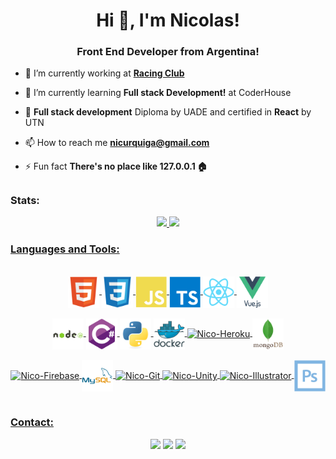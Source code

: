 <h1 align="center">Hi 👋, I'm Nicolas!</h1>
<h3 align="center">Front End Developer from Argentina!</h3>

- 🔭 I’m currently working at <a href="https://www.racingclub.com.ar"/>**Racing Club**</a>
- 🌱 I’m currently learning **Full stack Development!** at CoderHouse

- 📜 **Full stack development** Diploma by UADE and certified in **React** by UTN

- 📫 How to reach me **nicurquiga@gmail.com**

- ⚡ Fun fact **There's no place like 127.0.0.1 🏠**

##

<h3 align="left">Stats:</h3>
<div align="center">
    <a href="https://github.com/nicourquia">
    <img height="180em" src="https://github-readme-stats.vercel.app/api?username=nicourquia&show_icons=true&theme=omni&include_all_commits=true&count_private=true"/>
    <img height="180em" src="https://github-readme-stats.vercel.app/api/top-langs/?username=nicourquia&layout=compact&langs_count=7&theme=omni"/>
</div>

<h3 align="left">Languages and Tools:</h3>

<br>
<div align="center">
    <img align="center" alt="Nico-HTML" width="50" src="https://raw.githubusercontent.com/devicons/devicon/master/icons/html5/html5-original.svg">
    <img align="center" alt="Nico-CSS" width="50" src="https://raw.githubusercontent.com/devicons/devicon/master/icons/css3/css3-original.svg">
    <img align="center" alt="Nico-Js" width="50" src="https://raw.githubusercontent.com/devicons/devicon/master/icons/javascript/javascript-plain.svg">
    <img align="center" alt="Nico-Ts" width="50" src="https://raw.githubusercontent.com/devicons/devicon/master/icons/typescript/typescript-plain.svg">
    <img align="center" alt="Nico-React" width="50" src="https://raw.githubusercontent.com/devicons/devicon/master/icons/react/react-original.svg">
    <img align="center" alt="Nico-Vuejs" width="50" src="https://raw.githubusercontent.com/devicons/devicon/master/icons/vuejs/vuejs-original-wordmark.svg"/>
</div>
<br>
<div align="center">
    <img align="center" alt="Nico-NodeJS" width="50" src="https://raw.githubusercontent.com/devicons/devicon/master/icons/nodejs/nodejs-original-wordmark.svg"/>
    <img align="center" alt="Nico-CSharp" width="50" src="https://raw.githubusercontent.com/devicons/devicon/master/icons/csharp/csharp-original.svg">
    <img align="center" alt="Nico-Python" width="50" src="https://raw.githubusercontent.com/devicons/devicon/master/icons/python/python-original.svg">
    <img align="center" alt="Nico-Docker"width="50" src="https://raw.githubusercontent.com/devicons/devicon/master/icons/docker/docker-original-wordmark.svg"/>
    <img align="center" alt="Nico-Heroku" width="50" src="https://www.vectorlogo.zone/logos/heroku/heroku-icon.svg"/>
    <img align="center" alt="Nico-MongoDB" width="50" src="https://raw.githubusercontent.com/devicons/devicon/master/icons/mongodb/mongodb-original-wordmark.svg"/>
</div>
<br>
<div align="center">
    <img align="center" alt="Nico-Firebase" width="50" src="https://www.vectorlogo.zone/logos/firebase/firebase-icon.svg"/>
    <img align="center" alt="Nico-MySQL" width="50" src="https://raw.githubusercontent.com/devicons/devicon/master/icons/mysql/mysql-original-wordmark.svg"/>
    <img align="center" alt="Nico-Git" width="50" src="https://www.vectorlogo.zone/logos/git-scm/git-scm-icon.svg"/>
    <img align="center" alt="Nico-Unity" width="50" src="https://www.vectorlogo.zone/logos/unity3d/unity3d-icon.svg"/>
    <img align="center" alt="Nico-Illustrator" width="50" src="https://www.vectorlogo.zone/logos/adobe_illustrator/adobe_illustrator-icon.svg"/>
    <img align="center" alt="Nico-Photoshop" width="50" src="https://raw.githubusercontent.com/devicons/devicon/master/icons/photoshop/photoshop-line.svg"/>
</div>
<br>
<h3>Contact:</h3>
<div align="center"> 
    <a href="https://instagram.com/nicourquia" target="_blank"><img src="https://img.shields.io/badge/-Instagram-%23E4405F?style=for-the-badge&logo=instagram&logoColor=white" target="_blank"></a>
    <a href = "mailto:nicurquiga@gmail.com"><img src="https://img.shields.io/badge/-Gmail-%23333?style=for-the-badge&logo=gmail&logoColor=white" target="_blank"></a>
    <a href="https://www.linkedin.com/in/nicolasurquia" target="_blank"><img src="https://img.shields.io/badge/-LinkedIn-%230077B5?style=for-the-badge&logo=linkedin&logoColor=white" target="_blank"></a> 
</div>
